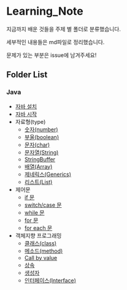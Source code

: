 # Learning_Note

지금까지 배운 것들을 주제 별 폴더로 분류했습니다.

세부적인 내용들은 md파일로 정리했습니다.

문제가 있는 부분은 issue에 남겨주세요!

## Folder List

### Java

* [자바 설치](Java/1_installJava/installJava.md)
* [자바 시작](Java/2_startJava/startJava.md)
* 자료형(type)
  * [숫자(number)](Java/3_type/1_number/number.md)
  * [부울(boolean)](Java/3_type/2_boolean/boolean.md)
  * [문자(char)](Java/3_type/3_char/char.md)
  * [문자열(String)](Java/3_type/4_string/string.md)
  * [StringBuffer](Java/3_type/5_stringBuffer/stringBuffer.md)
  * [배열(Array)](Java/3_type/6_array/array.md)
  * [제네릭스(Generics)](Java/3_type/7_generics/generics.md)
  * [리스트(List)](Java/3_type/8_list/list.md)
* 제어문
  * [if 문](Java/4_controlStatement/1_if/if.md)
  * [switch/case 문](Java/4_controlStatement/2_switch_case/switch_case.md)
  * [while 문](Java/4_controlStatement/3_while/while.md)
  * [for 문](Java/4_controlStatement/4_for/for.md)
  * [for each 문](Java/4_controlStatement/5_for_each/for_each.md)
* 객체지향 프로그래밍
  * [클래스(class)](Java/5_objectOrientedProgramming/1_class/class.md)
  * [메소드(method)](Java/5_objectOrientedProgramming/2_method/method.md)
  * [Call by value](Java/5_objectOrientedProgramming/3_call_by_value/call_by_value.md)
  * [상속](Java/5_objectOrientedProgramming/4_inheritance/inheritance.md)
  * [생성자](Java/5_objectOrientedProgramming/5_constructor/constructor.md)
  * [인터페이스(Interface)](Java/5_objectOrientedProgramming/6_interface/interface.md)

